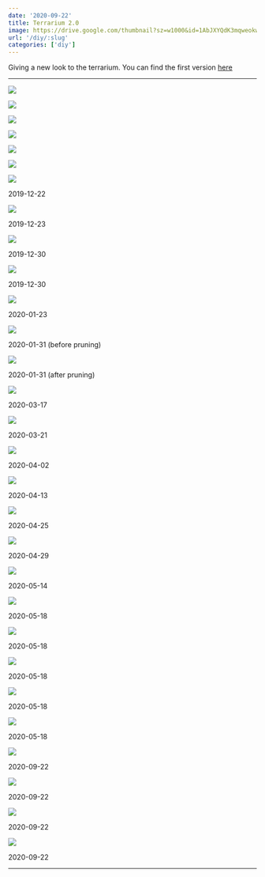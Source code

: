 ```yaml
---
date: '2020-09-22'
title: Terrarium 2.0
image: https://drive.google.com/thumbnail?sz=w1000&id=1AbJXYQdK3mqweokwjS6yex9ebQdFcAA5
url: '/diy/:slug'
categories: ['diy']
---
```


Giving a new look to the terrarium. You can find the first version [here](https://teffa.dev/diy/closed-terrarium/)

<!--more-->

* * *

![](https://drive.google.com/thumbnail?sz=w1000&id=14yex6dJ22L6ySY8K3O6P5maLSA6C5Z85)

![](https://drive.google.com/thumbnail?sz=w1000&id=1nZujOoiXKagTW8dAaCboPw2mF8puQQRN)

![](https://drive.google.com/thumbnail?sz=w1000&id=1LUbiNFgZq4tVHDgpNGF1MV9hizMOc3Vp)

![](https://drive.google.com/thumbnail?sz=w1000&id=1uwuqtgxCYJCS83fV-81Alrt-Qs3FHwbI)

![](https://drive.google.com/thumbnail?sz=w1000&id=1zcx7vNuWNf9Gg3d_uNdwLd6L3yF3ViOH)

![](https://drive.google.com/thumbnail?sz=w1000&id=16JreToaH7wk5IwOrdT1AHk9QfFWhgnA5)

![](https://drive.google.com/thumbnail?sz=w1000&id=1tLtorv5udArH7-YzwBd75z5ZfHbPGzs0)

2019-12-22

![](https://drive.google.com/thumbnail?sz=w1000&id=1syf_w06AISLlERnVyfwHLyDL_5opiHYU)

2019-12-23

![](https://drive.google.com/thumbnail?sz=w1000&id=1Gm8EvMifmgNeQa_RWpp1Q6gyEQVBBgGU)

2019-12-30

![](https://drive.google.com/thumbnail?sz=w1000&id=1rKZcaef1oR8gD8OfXjKvpL-D8bNPLiQE)

2019-12-30

![](https://drive.google.com/thumbnail?sz=w1000&id=1C2QDs0TvcxOfkZ7LCePXb5_PRlFEN7NH)

2020-01-23

![](https://drive.google.com/thumbnail?sz=w1000&id=1KdofCRMdC2mMJdo-p2NksVQ-Y-MPpWrL)

2020-01-31 (before pruning)

![](https://drive.google.com/thumbnail?sz=w1000&id=1uVywKVaRpqL4Pa-kZaI480HCfXHeEx4P)

2020-01-31 (after pruning)

![](https://drive.google.com/thumbnail?sz=w1000&id=1w94W2yywxlz7-SLouYAYX0rSv03iyoWD)

2020-03-17

![](https://drive.google.com/thumbnail?sz=w1000&id=1H3XqiNHeqfaep_SMu1X05WBlIxNdsjda)

2020-03-21

![](https://drive.google.com/thumbnail?sz=w1000&id=1673qpEV4N-decz1EyuN9Fk2ZXpVjk8yM)

2020-04-02

![](https://drive.google.com/thumbnail?sz=w1000&id=1dfWOoPRVpGSG-iPblo73ESWtjRhQEKKy)

2020-04-13

![](https://drive.google.com/thumbnail?sz=w1000&id=1liv86gKA_7hvhiUzEuol5SyGY78c4ss4)

2020-04-25

![](https://drive.google.com/thumbnail?sz=w1000&id=1k-ZeMVZ2qdNzZmCvcPLvKbnfMWUyWvlq)

2020-04-29

![](https://drive.google.com/thumbnail?sz=w1000&id=1EO-OVe-l0R7kDekFwk6rLm-iTPgeoq-s)

2020-05-14

![](https://drive.google.com/thumbnail?sz=w1000&id=1owfouotOkDVwemT5W5zC_E-ZhMQCdfSL)

2020-05-18

![](https://drive.google.com/thumbnail?sz=w1000&id=12_d_puCkZpsksBTCW3UD1hyv8_uFb8sN)

2020-05-18

![](https://drive.google.com/thumbnail?sz=w1000&id=1mwv8ETEtsyas70mAFmULMjivCZXX3NiJ)

2020-05-18

![](https://drive.google.com/thumbnail?sz=w1000&id=1UZpiakPLgRnFLnQL_sGU7J0x5G6Q0Qte)

2020-05-18

![](https://drive.google.com/thumbnail?sz=w1000&id=1KbrI_ZtQG548t5F2XjeKml-902RgopNy)

2020-05-18

![](https://drive.google.com/thumbnail?sz=w1000&id=1jkVWyEWGBWzIgH7uMX8X0nzm1L0vnrQx)

2020-09-22

![](https://drive.google.com/thumbnail?sz=w1000&id=1u5yEn2N5ut4qt9stcNz1QyRrdsPGu2eI)

2020-09-22

![](https://drive.google.com/thumbnail?sz=w1000&id=1AbJXYQdK3mqweokwjS6yex9ebQdFcAA5)

2020-09-22

![](https://drive.google.com/thumbnail?sz=w1000&id=1hl-eKSNnIE9eEjWeaNd9T5yq4csK7GrX)

2020-09-22

* * * 


